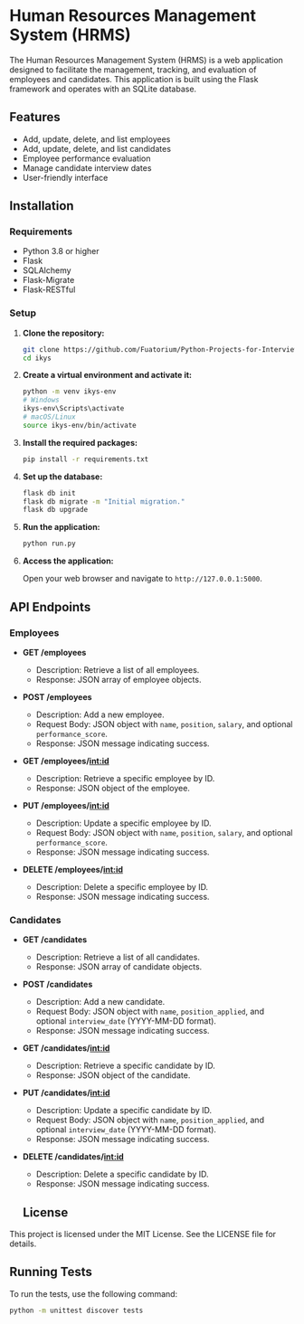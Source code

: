 # Human Resources Management System (HRMS)

The Human Resources Management System (HRMS) is a web application designed to facilitate the management, tracking, and evaluation of employees and candidates. This application is built using the Flask framework and operates with an SQLite database.

## Features

- Add, update, delete, and list employees
- Add, update, delete, and list candidates
- Employee performance evaluation
- Manage candidate interview dates
- User-friendly interface

## Installation

### Requirements

- Python 3.8 or higher
- Flask
- SQLAlchemy
- Flask-Migrate
- Flask-RESTful

### Setup

1. **Clone the repository:**

    ```bash
    git clone https://github.com/Fuatorium/Python-Projects-for-Interviews/ikys.git
    cd ikys
    ```

2. **Create a virtual environment and activate it:**

    ```bash
    python -m venv ikys-env
    # Windows
    ikys-env\Scripts\activate
    # macOS/Linux
    source ikys-env/bin/activate
    ```

3. **Install the required packages:**

    ```bash
    pip install -r requirements.txt
    ```

4. **Set up the database:**

    ```bash
    flask db init
    flask db migrate -m "Initial migration."
    flask db upgrade
    ```

5. **Run the application:**

    ```bash
    python run.py
    ```

6. **Access the application:**

    Open your web browser and navigate to `http://127.0.0.1:5000`.



## API Endpoints

### Employees

- **GET /employees**
  - Description: Retrieve a list of all employees.
  - Response: JSON array of employee objects.

- **POST /employees**
  - Description: Add a new employee.
  - Request Body: JSON object with `name`, `position`, `salary`, and optional `performance_score`.
  - Response: JSON message indicating success.

- **GET /employees/<int:id>**
  - Description: Retrieve a specific employee by ID.
  - Response: JSON object of the employee.

- **PUT /employees/<int:id>**
  - Description: Update a specific employee by ID.
  - Request Body: JSON object with `name`, `position`, `salary`, and optional `performance_score`.
  - Response: JSON message indicating success.

- **DELETE /employees/<int:id>**
  - Description: Delete a specific employee by ID.
  - Response: JSON message indicating success.

### Candidates

- **GET /candidates**
  - Description: Retrieve a list of all candidates.
  - Response: JSON array of candidate objects.

- **POST /candidates**
  - Description: Add a new candidate.
  - Request Body: JSON object with `name`, `position_applied`, and optional `interview_date` (YYYY-MM-DD format).
  - Response: JSON message indicating success.

- **GET /candidates/<int:id>**
  - Description: Retrieve a specific candidate by ID.
  - Response: JSON object of the candidate.

- **PUT /candidates/<int:id>**
  - Description: Update a specific candidate by ID.
  - Request Body: JSON object with `name`, `position_applied`, and optional `interview_date` (YYYY-MM-DD format).
  - Response: JSON message indicating success.

- **DELETE /candidates/<int:id>**
  - Description: Delete a specific candidate by ID.
  - Response: JSON message indicating success.

  ## License

This project is licensed under the MIT License. See the LICENSE file for details.

## Running Tests

To run the tests, use the following command:

```bash
python -m unittest discover tests


